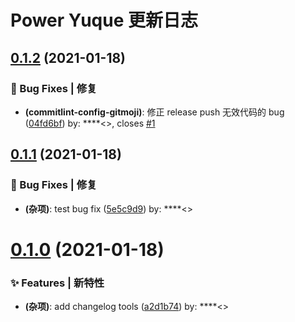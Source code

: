 # Power Yuque 更新日志

## [0.1.2](https://github.com/arvinxx/power-yuque/compare/v0.1.1...v0.1.2) (2021-01-18)

### 🐛 Bug Fixes | 修复

- **(commitlint-config-gitmoji)**: 修正 release push 无效代码的 bug ([04fd6bf](https://github.com/arvinxx/power-yuque/commit/04fd6bf)) by: \*\*\*\*<>, closes [#1](https://github.com/arvinxx/power-yuque/issues/1)

## [0.1.1](https://github.com/arvinxx/power-yuque/compare/v0.1.0...v0.1.1) (2021-01-18)

### 🐛 Bug Fixes | 修复

- **(杂项)**: test bug fix ([5e5c9d9](https://github.com/arvinxx/power-yuque/commit/5e5c9d9)) by: \*\*\*\*<>

# [0.1.0](https://github.com/arvinxx/power-yuque/compare/v0.0.1...v0.1.0) (2021-01-18)

### ✨ Features | 新特性

- **(杂项)**: add changelog tools ([a2d1b74](https://github.com/arvinxx/power-yuque/commit/a2d1b74)) by: \*\*\*\*<>
